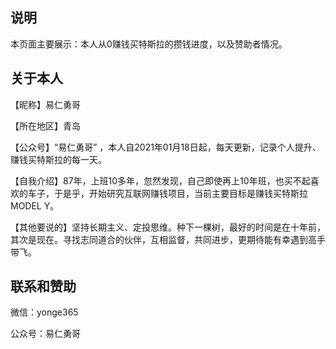 ## 说明

本页面主要展示：本人从0赚钱买特斯拉的攒钱进度，以及赞助者情况。

## 关于本人
【昵称】易仁勇哥

【所在地区】青岛

【公众号】“易仁勇哥” ，本人自2021年01月18日起，每天更新，记录个人提升、赚钱买特斯拉的每一天。

【自我介绍】87年，上班10多年，忽然发现，自己即使再上10年班，也买不起喜欢的车子，于是乎，开始研究互联网赚钱项目，当前主要目标是赚钱买特斯拉MODEL Y。

【其他要说的】坚持长期主义、定投思维。种下一棵树，最好的时间是在十年前，其次是现在。寻找志同道合的伙伴，互相监督，共同进步，更期待能有幸遇到高手带飞。



## 联系和赞助

微信：yonge365

公众号：易仁勇哥

